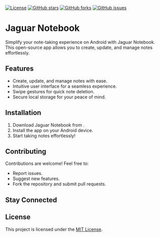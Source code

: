 [![License](https://img.shields.io/badge/license-MIT-blue.svg)](https://opensource.org/licenses/MIT)
[![GitHub stars](https://img.shields.io/github/stars/Chrisdamia99/JaguarNotebook.svg)]([https://github.com/YourUsername/YourRepo/stargazers](https://github.com/Chrisdamia99/JaguarNotebook/stargazers))
[![GitHub forks](https://img.shields.io/github/forks/Chrisdamia99/JaguarNotebook.svg)]([https://github.com/YourUsername/YourRepo/network](https://github.com/Chrisdamia99/JaguarNotebook/forks))
[![GitHub issues](https://img.shields.io/github/issues/Chrisdamia99/JaguarNotebook.svg)]([https://github.com/YourUsername/YourRepo/issues](https://github.com/Chrisdamia99/JaguarNotebook/issues))

# Jaguar Notebook

Simplify your note-taking experience on Android with Jaguar Notebook. This open-source app allows you to create, update, and manage notes effortlessly.



## Features

- Create, update, and manage notes with ease.
- Intuitive user interface for a seamless experience.
- Swipe gestures for quick note deletion.
- Secure local storage for your peace of mind.

## Installation

1. Download Jaguar Notebook from .
2. Install the app on your Android device.
3. Start taking notes effortlessly!

## Contributing

Contributions are welcome! Feel free to:

- Report issues.
- Suggest new features.
- Fork the repository and submit pull requests.

## Stay Connected


## License

This project is licensed under the [MIT License](LICENSE).

